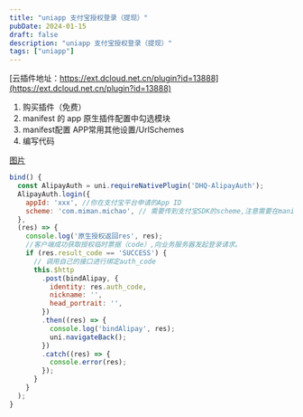 ```yaml
---
title: "uniapp 支付宝授权登录（提现）"
pubDate: 2024-01-15
draft: false
description: "uniapp 支付宝授权登录（提现）"
tags: ["uniapp"]
---
```


[云插件地址：https://ext.dcloud.net.cn/plugin?id=13888](https://ext.dcloud.net.cn/plugin?id=13888)

1. 购买插件（免费）  
2. manifest 的 app 原生插件配置中勾选模块  
3. manifest配置 APP常用其他设置/UrlSchemes    
4. 编写代码  

[图片](https://cdn.jump.icu/blog/20240115144225.png)  

```js
bind() {
  const AlipayAuth = uni.requireNativePlugin('DHQ-AlipayAuth');
  AlipayAuth.login({
    appId: 'xxx', //你在支付宝平台申请的App ID
    scheme: 'com.miman.michao', // 需要传到支付宝SDK的scheme,注意需要在manifest.json-->App其他常用配置-->UrlSchemes中配置Android和iOS的
  },
  (res) => {
    console.log('原生授权返回res', res);
    //客户端成功获取授权临时票据（code）,向业务服务器发起登录请求。
    if (res.result_code == 'SUCCESS') {
      // 调用自己的接口进行绑定auth_code
      this.$http
        .post(bindAlipay, {
          identity: res.auth_code,
          nickname: '',
          head_portrait: '',
        })
        .then((res) => {
          console.log('bindAlipay', res);
          uni.navigateBack();
        })
        .catch((res) => {
          console.error(res);
        });
      }
    }
  );
}
```

